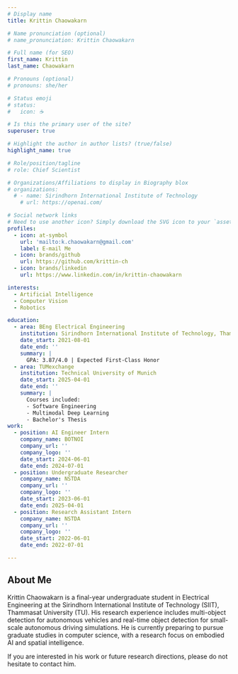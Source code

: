 ```yaml
---
# Display name
title: Krittin Chaowakarn

# Name pronunciation (optional)
# name_pronunciation: Krittin Chaowakarn

# Full name (for SEO)
first_name: Krittin
last_name: Chaowakarn

# Pronouns (optional)
# pronouns: she/her

# Status emoji
# status:
#   icon: ☕️

# Is this the primary user of the site?
superuser: true

# Highlight the author in author lists? (true/false)
highlight_name: true

# Role/position/tagline
# role: Chief Scientist

# Organizations/Affiliations to display in Biography blox
# organizations:
  # - name: Sirindhorn International Institute of Technology
    # url: https://openai.com/

# Social network links
# Need to use another icon? Simply download the SVG icon to your `assets/media/icons/` folder.
profiles:
  - icon: at-symbol
    url: 'mailto:k.chaowakarn@gmail.com'
    label: E-mail Me
  - icon: brands/github
    url: https://github.com/krittin-ch
  - icon: brands/linkedin
    url: https://www.linkedin.com/in/krittin-chaowakarn

interests:
  - Artificial Intelligence
  - Computer Vision
  - Robotics

education:
  - area: BEng Electrical Engineering
    institution: Sirindhorn International Institute of Technology, Thammasat University
    date_start: 2021-08-01
    date_end: ''
    summary: |
      GPA: 3.87/4.0 | Expected First-Class Honor
  - area: TUMexchange
    institution: Technical University of Munich
    date_start: 2025-04-01
    date_end: ''
    summary: |
      Courses included:
      - Software Engineering
      - Multimodal Deep Learning
      - Bachelor's Thesis
work:
  - position: AI Engineer Intern
    company_name: BOTNOI
    company_url: ''
    company_logo: ''
    date_start: 2024-06-01
    date_end: 2024-07-01
  - position: Undergraduate Researcher
    company_name: NSTDA
    company_url: ''
    company_logo: ''
    date_start: 2023-06-01
    date_end: 2025-04-01
  - position: Research Assistant Intern
    company_name: NSTDA
    company_url: ''
    company_logo: ''
    date_start: 2022-06-01
    date_end: 2022-07-01

---
```


## About Me

Krittin Chaowakarn is a final-year undergraduate student in Electrical Engineering at the Sirindhorn International Institute of Technology (SIIT), Thammasat University (TU). His research experience includes multi-object detection for autonomous vehicles and real-time object detection for small-scale autonomous driving simulations. He is currently preparing to pursue graduate studies in computer science, with a research focus on embodied AI and spatial intelligence. 

If you are interested in his work or future research directions, please do not hesitate to contact him.
